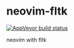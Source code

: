 # neovim-fltk
[![AppVeyor build status](https://ci.appveyor.com/api/projects/status/urdqjrik5u521fac/branch/master?svg=true)](https://ci.appveyor.com/project/etorth/neovim-fltk/branch/master)

neovim with fltk
